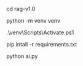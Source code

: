 cd rag-v1.0

python -m venv venv

.\venv\Scripts\Activate.ps1

pip intall -r requirements.txt

python ai.py